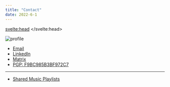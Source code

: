 ```yaml
---
title: "Contact"
date: 2022-6-1
---
```


<svelte:head>
    <title>Contact</title>
</svelte:head>

![profile](https://avatars.githubusercontent.com/u/6035884?v=4)

- [Email](mailto:contact@seanbehan.ca)
- [LinkedIn](https://www.linkedin.com/in/sean-behan)
- [Matrix](https://matrix.to/#/@codebam:matrix.org)
- [PGP: F9BC985B3BF972C7](/publickey.txt)

---

- [Shared Music Playlists](/playlists)
